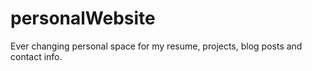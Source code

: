# personalWebsite

Ever changing personal space for my resume, projects, blog posts and contact info.
